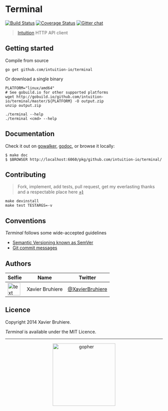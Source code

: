 Terminal
========

[![Build Status](https://api.shippable.com/projects/53f671c7fc1e7b4903f36573/badge/master)](https://www.shippable.com/projects/53f671c7fc1e7b4903f36573)
[![Coverage Status](https://img.shields.io/coveralls/intuition-io/terminal.svg)](https://coveralls.io/r/intuition-io/terminal?branch=develop)
[![Gitter chat](https://badges.gitter.im/intuition-io.png)](https://gitter.im/intuition-io)

> [Intuition][telepathy] HTTP API client


Getting started
---------------

Compile from source

```console
go get github.com/intuition-io/terminal
```

Or download a single binary

```console
PLATFORM="linux/amd64"
# See gobuild.io for other supported platforms
wget http://gobuild.io/github.com/intuition-io/terminal/master/${PLATFORM} -O output.zip
unzip output.zip

./terminal --help
./terminal <cmd> --help
```


Documentation
-------------

Check it out on [gowalker][walker], [godoc][doc], or browse it locally:

```console
$ make doc
$ $BROWSER http://localhost:6060/pkg/github.com/intuition-io/terminal/
```


Contributing
------------

> Fork, implement, add tests, pull request, get my everlasting thanks and a
> respectable place here [=)][jondotquote]

```console
make devinstall
make test TESTARGS=-v
```


Conventions
-----------

*Terminal* follows some wide-accepted guidelines

* [Semantic Versioning known as SemVer][semver]
* [Git commit messages][commit]


Authors
-------

| Selfie               | Name            | Twitter                     |
|----------------------|-----------------|-----------------------------|
| <img src="https://avatars.githubusercontent.com/u/1517057" alt="text" width="40px"/> | Xavier Bruhiere | [@XavierBruhiere][xbtwitter] |


Licence
-------

Copyright 2014 Xavier Bruhiere.

*Terminal* is available under the MIT Licence.


---------------------------------------------------------------

<p align="center">
  <img src="https://raw.github.com/hivetech/hivetech.github.io/master/images/pilotgopher.jpg" alt="gopher" width="200px"/>
</p>


[telepathy]: https://github.com/intuition-io/telepathy
[semver]: http://semver.org
[commit]: https://docs.google.com/document/d/1QrDFcIiPjSLDn3EL15IJygNPiHORgU1_OOAqWjiDU5Y/edit#
[xbruhiere]: https://avatars.githubusercontent.com/u/1517057
[xbtwitter]: https://twitter.com/XavierBruhiere
[jondotquote]: https://github.com/jondot/groundcontrol
[walker]: http://gowalker.org/github.com/intuition-io/terminal
[doc]: http://godoc.org/github.com/intuition-io/terminal
